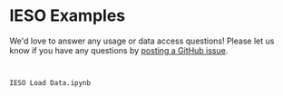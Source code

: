 # IESO Examples
We'd love to answer any usage or data access questions! Please let us know if you have any questions by [posting a GitHub issue](https://github.com/gridstatus/gridstatus/issues).

```{toctree}


IESO Load Data.ipynb

```
